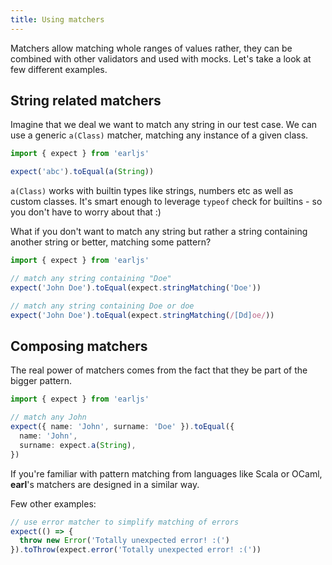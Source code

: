 ```yaml
---
title: Using matchers
---
```


Matchers allow matching whole ranges of values rather, they can be combined with
other validators and used with mocks. Let's take a look at few different
examples.

## String related matchers

Imagine that we deal we want to match any string in our test case. We can use a
generic `a(Class)` matcher, matching any instance of a given class.

```typescript
import { expect } from 'earljs'

expect('abc').toEqual(a(String))
```

`a(Class)` works with builtin types like strings, numbers etc as well as custom
classes. It's smart enough to leverage `typeof` check for builtins - so you
don't have to worry about that :)

What if you don't want to match any string but rather a string containing
another string or better, matching some pattern?

```typescript
import { expect } from 'earljs'

// match any string containing "Doe"
expect('John Doe').toEqual(expect.stringMatching('Doe'))

// match any string containing Doe or doe
expect('John Doe').toEqual(expect.stringMatching(/[Dd]oe/)) 
```

## Composing matchers

The real power of matchers comes from the fact that they be part of the bigger
pattern.

```typescript
import { expect } from 'earljs'

// match any John
expect({ name: 'John', surname: 'Doe' }).toEqual({
  name: 'John',
  surname: expect.a(String),
})
```

If you're familiar with pattern matching from languages like Scala or OCaml,
**earl**'s matchers are designed in a similar way.

Few other examples:

```typescript
// use error matcher to simplify matching of errors
expect(() => {
  throw new Error('Totally unexpected error! :(')
}).toThrow(expect.error('Totally unexpected error! :('))
```
